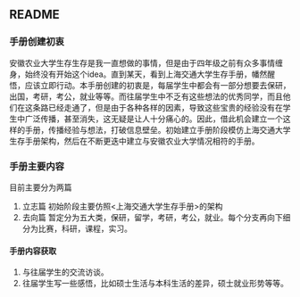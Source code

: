 ## README

### 手册创建初衷

安徽农业大学生存生存是我一直想做的事情，但是由于四年级之前有众多事情缠身，始终没有开始这个idea。直到某天，看到上海交通大学生存手册，幡然醒悟，应该立即行动。本手册创建的初衷是，每届学生中都会有一部分想要去保研，出国，考研，考公，就业等等。而往届学生中不乏有这些想法的优秀同学，而且他们在这条路已经走通了，但是由于各种各样的因素，导致这些宝贵的经验没有在学生中广泛传播，甚至消失，这无疑是让人十分痛心的。因此，借此机会建立一个这样的手册，传播经验与想法，打破信息壁垒。初始建立手册阶段模仿上海交通大学生存手册架构，然后在不断更迭中建立与安徽农业大学情况相符的手册。

### 手册主要内容

目前主要分为两篇
1. 立志篇
   初始阶段主要仿照<上海交通大学生存手册>的架构
2. 去向篇
   暂定分为五大类，保研，留学，考研，考公，就业。每个分支再向下细分为比赛，科研，课程，实习。

#### 手册内容获取

1. 与往届学生的交流访谈。
2. 往届学生写一些感悟，比如硕士生活与本科生活的差异，硕士就业形势等等。
